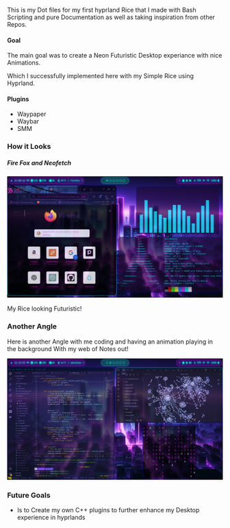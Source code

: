 This is my Dot files for my first hyprland Rice that I made with  Bash Scripting and  pure Documentation as well as taking inspiration from other Repos. 

#### Goal

The main goal was to create a Neon Futuristic Desktop experiance with nice Animations. 

Which I successfully implemented here with my Simple Rice using Hyprland. 

#### Plugins

- Waypaper
- Waybar
- SMM



### How it Looks 

##### Fire Fox and Neofetch 

![screenshot](screenshots/screenshot26.png)


My Rice looking Futuristic! 

### Another Angle 

Here is another Angle with me coding and having an animation playing in the background With my web of Notes out!


![screenshot](screenshots/screenshot27.png)

### Future Goals

- Is to Create my own C++ plugins to further enhance my Desktop experience in hyprlands
